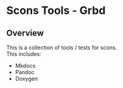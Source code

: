 # Scons Tools - Grbd

## Overview

This is a collection of tools / tests for scons. <br>
This includes:

  * Mkdocs
  * Pandoc
  * Doxygen
